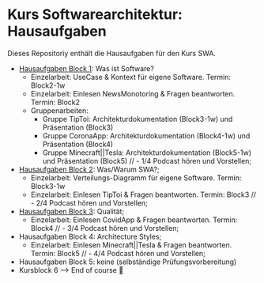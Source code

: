 # Kurs Softwarearchitektur: Hausaufgaben
Dieses Repositoriy enthält die Hausaufgaben für den Kurs SWA.

- [Hausaufgaben Block 1](/block1.md): Was ist Software?
  - Einzelarbeit: UseCase & Kontext für eigene Software. Termin: Block2-1w
  - Einzelarbeit: Einlesen NewsMonotoring & Fragen beantworten. Termin: Block2
  - Gruppenarbeiten:
    - Gruppe TipToi: Architekturdokumentation (Block3-1w) und Präsentation (Block3)
    - Gruppe CoronaApp: Architekturdokumentation (Block4-1w) und Präsentation (Block4)
    - Gruppe Minecraft||Tesla: Architekturdokumentation (Block5-1w) und Präsentation (Block5)
// - 1/4 Podcast hören und Vorstellen;
- [Hausaufgaben Block 2](/block2.md): Was/Warum SWA?; 
  - Einzelarbeit: Verteilungs-Diagramm für eigene Software. Termin: Block3-1w
  - Einzelarbeit: Einlesen TipToi & Fragen beantworten. Termin: Block3
//  - 2/4 Podcast hören und Vorstellen;
- [Hausaufgaben Block 3](/block3.md): Qualität;
  - Einzelarbeit: Einlesen CovidApp & Fragen beantworten. Termin: Block4
//  - 3/4 Podcast hören und Vorstellen;
- Hausaufgaben Block 4: Architecture Styles;
  - Einzelarbeit: Einlesen Minecraft||Tesla & Fragen beantworten. Termin: Block5
//  - 4/4 Podcast hören und Vorstellen;
- Hausaufgaben Block 5: keine (selbständige Prüfungsvorbereitung)
- Kursblock 6 --> End of course :partying_face:
